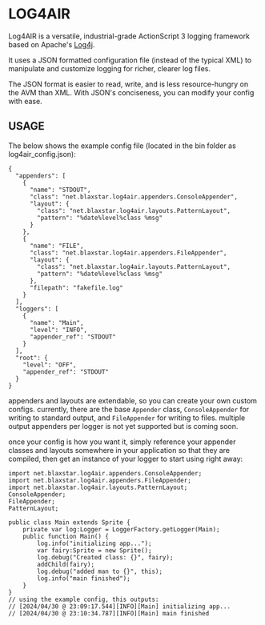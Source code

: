 # LOG4AIR

Log4AIR is a versatile, industrial-grade ActionScript 3 logging framework based on Apache's [Log4j](https://github.com/apache/logging-log4j2).

It uses a JSON formatted configuration file (instead of the typical XML) to manipulate and customize logging for richer, clearer log files.

The JSON format is easier to read, write, and is less resource-hungry on the AVM than XML. With JSON's conciseness, you can modify your config with ease.

## USAGE
The below shows the example config file (located in the bin folder as log4air_config.json):

```
{
  "appenders": [
    {
      "name": "STDOUT",
      "class": "net.blaxstar.log4air.appenders.ConsoleAppender",
      "layout": {
        "class": "net.blaxstar.log4air.layouts.PatternLayout",
        "pattern": "%date%level%class %msg"
      }
    },
    {
      "name": "FILE",
      "class": "net.blaxstar.log4air.appenders.FileAppender",
      "layout": {
        "class": "net.blaxstar.log4air.layouts.PatternLayout",
        "pattern": "%date%level%class %msg"
      },
      "filepath": "fakefile.log"
    }
  ],
  "loggers": [
    {
      "name": "Main",
      "level": "INFO",
      "appender_ref": "STDOUT"
    }
  ],
  "root": {
    "level": "OFF",
    "appender_ref": "STDOUT"
  }
}

```
appenders and layouts are extendable, so you can create your own custom configs. currently, there are the base `Appender` class, `ConsoleAppender` for writing to standard output, and `FileAppender` for writing to files. multiple output appenders per logger is not yet supported but is coming soon. 

once your config is how you want it, simply reference your appender classes and layouts somewhere in your application so that they are compiled, then get an instance of your logger to start using right away:

```
import net.blaxstar.log4air.appenders.ConsoleAppender;
import net.blaxstar.log4air.appenders.FileAppender;
import net.blaxstar.log4air.layouts.PatternLayout;
ConsoleAppender;
FileAppender;
PatternLayout;

public class Main extends Sprite {
    private var log:Logger = LoggerFactory.getLogger(Main);
    public function Main() {
        log.info("initializing app...");
        var fairy:Sprite = new Sprite();
        log.debug("Created class: {}", fairy);
        addChild(fairy);
        log.debug("added man to {}", this);
        log.info("main finished");
    }
}
// using the example config, this outputs:
// [2024/04/30 @ 23:09:17.544][INFO][Main] initializing app...
// [2024/04/30 @ 23:10:34.787][INFO][Main] main finished
```